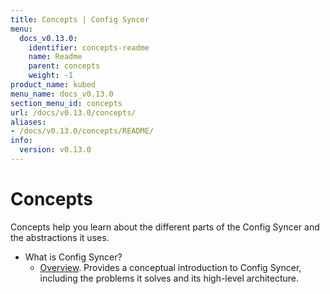 ```yaml
---
title: Concepts | Config Syncer
menu:
  docs_v0.13.0:
    identifier: concepts-readme
    name: Readme
    parent: concepts
    weight: -1
product_name: kubed
menu_name: docs_v0.13.0
section_menu_id: concepts
url: /docs/v0.13.0/concepts/
aliases:
- /docs/v0.13.0/concepts/README/
info:
  version: v0.13.0
---
```


# Concepts

Concepts help you learn about the different parts of the Config Syncer and the abstractions it uses.

- What is Config Syncer?
  - [Overview](/docs/v0.13.0/concepts/what-is-kubed/overview). Provides a conceptual introduction to Config Syncer, including the problems it solves and its high-level architecture.
